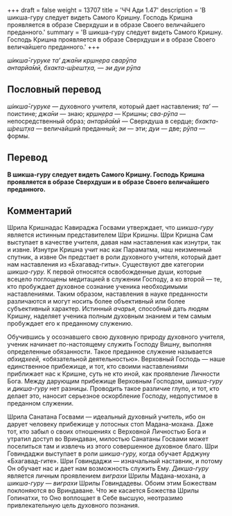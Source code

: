 +++
draft = false
weight = 13707
title = 'ЧЧ Ади 1.47'
description = 'В шикша-гуру следует видеть Самого Кришну. Господь Кришна проявляется в образе Сверхдуши и в образе Своего величайшего преданного.'
summary = 'В шикша-гуру следует видеть Самого Кришну. Господь Кришна проявляется в образе Сверхдуши и в образе Своего величайшего преданного.'
+++

_ш́икша̄-гуруке та’ джа̄ни кр̣шн̣ера сварӯпа  
антарйа̄мӣ, бхакта-ш́решт̣ха, — эи дуи рӯпа_

## Пословный перевод

_ш́икша̄_\-_гуруке_ — духовного учителя, который дает наставления; _та’_ — поистине; _джа̄ни_ — знаю; _кр̣шн̣ера_ — Кришны; _сва_\-_рӯпа_ — непосредственный образ; _антарйа̄мӣ_ — Сверхдуша в сердце; _бхакта_\-_ш́решт̣ха_ — величайший преданный; _эи_ — эти; _дуи_ — две; _рӯпа_ — формы.

## Перевод

**В шикша-гуру следует видеть Самого Кришну. Господь Кришна проявляется в образе Сверхдуши и в образе Своего величайшего преданного.**

## Комментарий

Шрила Кришнадас Кавираджа Госвами утверждает, что _шикша-гуру_ является истинным представителем Шри Кришны. Шри Кришна Сам выступает в качестве учителя, давая нам наставления как изнутри, так и извне. Изнутри Кришна учит нас как Параматма, наш неизменный спутник, а извне Он предстает в роли духовного учителя, который дает нам наставления из «Бхагавад-гиты». Существуют две категории _шикша-гуру._ К первой относятся освобожденные души, которые всецело поглощены медитацией в служении Господу, а ко второй — те, кто пробуждает духовное сознание ученика необходимыми наставлениями. Таким образом, наставления в науке преданности различаются и могут носить более объективный или более субъективный характер. Истинный _ачарья,_ способный дать людям Кришну, наделяет ученика полным духовным знанием и тем самым пробуждает его к преданному служению.

Обучившись у осознавшего свою духовную природу духовного учителя, ученик начинает по-настоящему служить Господу Вишну, выполняя определенные обязанности. Такое преданное служение называется _абхидхеей,_ «обязательной деятельностью». Верховный Господь — наше единственное прибежище, и тот, кто своими наставлениями приближает нас к Кришне, суть не кто иной, как проявление Личности Бога. Между дарующим прибежище Верховным Господом, _шикша-гуру_ и _дикша-гуру_ нет разницы. Проводить такое различие глупо, и тот, кто делает это, наносит серьезное оскорбление Господу, недопустимое в преданном служении.

Шрила Санатана Госвами — идеальный духовный учитель, ибо он дарует человеку прибежище у лотосных стоп Мадана-мохана. Даже тот, кто забыл о своих отношениях с Верховной Личностью Бога и утратил доступ во Вриндаван, милостью Санатаны Госвами может поселиться там и извлечь из этого совершенное духовное благо. Шри Говиндаджи выступает в роли _шикша-гуру,_ когда обучает Арджуну «Бхагавад-гите». Шри Говиндаджи — изначальный наставник, и потому Он обучает нас и дает нам возможность служить Ему. _Дикша-гуру_ является личным проявлением _виграхи_ Шрилы Мадана-мохана, а _шикша-гуру — виграхи_ Шрилы Говиндадевы. Обоим этим Божествам поклоняются во Вриндаване. Что же касается Божества Шрилы Гопинатхи, то Оно воплощает в Себе высшую, неотразимо привлекательную цель духовного познания.
